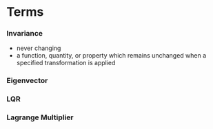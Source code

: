 
# Terms

### Invariance
* never changing
* a function, quantity, or property which remains unchanged when a specified transformation is applied

### Eigenvector

### LQR

### Lagrange Multiplier
